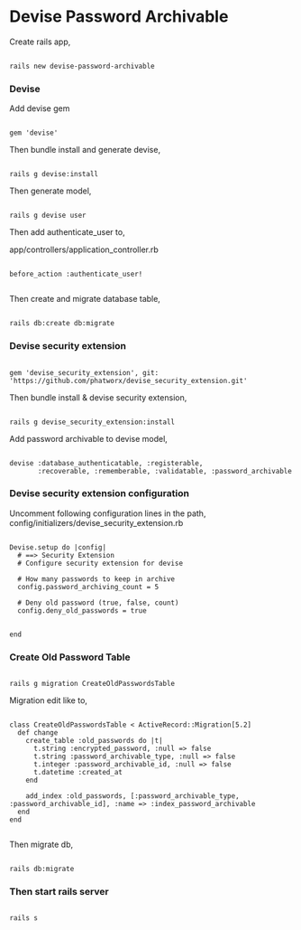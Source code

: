 # Devise Password Archivable


Create rails app,
```

rails new devise-password-archivable

```

### Devise

Add devise gem
```

gem 'devise'

``` 

Then bundle install and generate devise,
```

rails g devise:install

```

Then generate model,
```

rails g devise user

```

Then add authenticate_user to,

app/controllers/application_controller.rb
```

before_action :authenticate_user!


```


Then create and migrate database table,
```

rails db:create db:migrate

```

### Devise security extension

```

gem 'devise_security_extension', git: 'https://github.com/phatworx/devise_security_extension.git'

```

Then bundle install & devise security extension,
```

rails g devise_security_extension:install

```

Add password archivable to devise model,

```

devise :database_authenticatable, :registerable,
       :recoverable, :rememberable, :validatable, :password_archivable

```

### Devise security extension configuration

Uncomment following configuration lines in the path,
 config/initializers/devise_security_extension.rb


```

Devise.setup do |config|
  # ==> Security Extension
  # Configure security extension for devise

  # How many passwords to keep in archive
  config.password_archiving_count = 5

  # Deny old password (true, false, count)
  config.deny_old_passwords = true


end

```

### Create Old Password Table

```

rails g migration CreateOldPasswordsTable

```

Migration edit like to,

```

class CreateOldPasswordsTable < ActiveRecord::Migration[5.2]
  def change
    create_table :old_passwords do |t|
	  t.string :encrypted_password, :null => false
	  t.string :password_archivable_type, :null => false
	  t.integer :password_archivable_id, :null => false
	  t.datetime :created_at
	end

	add_index :old_passwords, [:password_archivable_type, :password_archivable_id], :name => :index_password_archivable
  end
end


``` 

Then migrate db,
```

rails db:migrate

```

### Then start rails server

```

rails s 

```




